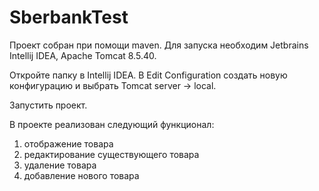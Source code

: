 # SberbankTest

Проект собран при помощи maven. Для запуска необходим Jetbrains Intellij IDEA, Apache Tomcat 8.5.40.

Откройте папку в Intellij IDEA. В Edit Configuration создать новую конфигурацию и выбрать Tomcat server -> local.

Запустить проект.

В проекте реализован следующий функционал:
1) отображение товара
2) редактирование существующего товара
3) удаление товара
4) добавление нового товара
